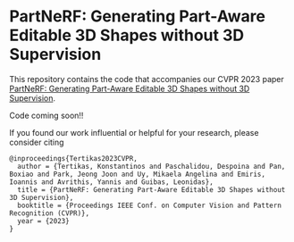 # PartNeRF: Generating Part-Aware Editable 3D Shapes without 3D Supervision

This repository contains the code that accompanies our CVPR 2023 paper [PartNeRF: Generating Part-Aware Editable 3D Shapes without 3D Supervision](https://ktertikas.github.io/part_nerf).

Code coming soon!!

If you found our work influential or helpful for your research, please consider citing
```
@inproceedings{Tertikas2023CVPR,
  author = {Tertikas, Konstantinos and Paschalidou, Despoina and Pan, Boxiao and Park, Jeong Joon and Uy, Mikaela Angelina and Emiris, Ioannis and Avrithis, Yannis and Guibas, Leonidas},
  title = {PartNeRF: Generating Part-Aware Editable 3D Shapes without 3D Supervision},
  booktitle = {Proceedings IEEE Conf. on Computer Vision and Pattern Recognition (CVPR)},
  year = {2023}
}
```
